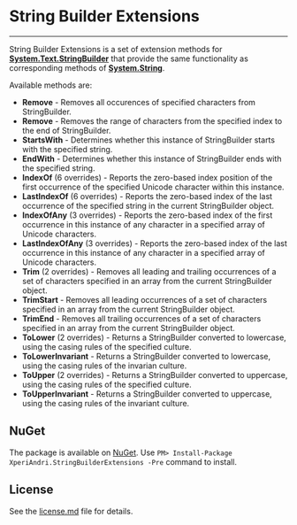 # String Builder Extensions #

----------

String Builder Extensions is a set of extension methods for **[System.Text.StringBuilder](http://msdn.microsoft.com/en-us/library/system.text.stringbuilder.aspx)** that provide the same functionality as corresponding methods of **[System.String](http://msdn.microsoft.com/en-us/library/system.string.aspx)**.

Available methods are:

- **Remove** - Removes all occurences of specified characters from StringBuilder.
- **Remove** - Removes the range of characters from the specified index to the end of StringBuilder.
- **StartsWith** - Determines whether this instance of StringBuilder starts with the specified string.
- **EndWith** - Determines whether this instance of StringBuilder ends with the specified string.
- **IndexOf** (6 overrides) - Reports the zero-based index position of the first occurrence of the specified Unicode character within this instance.
- **LastIndexOf** (6 overrides) - Reports the zero-based index of the last occurrence of the specified string in the current StringBuilder object. 
- **IndexOfAny** (3 overrides) - Reports the zero-based index of the first occurrence in this instance of any character in a specified array of Unicode characters. 
- **LastIndexOfAny** (3 overrides) - Reports the zero-based index of the last occurrence in this instance of any character in a specified array of Unicode characters.
- **Trim** (2 overrides) - Removes all leading and trailing occurrences of a set of characters specified in an array from the current StringBuilder object.
- **TrimStart** - Removes all leading occurrences of a set of characters specified in an array from the current StringBuilder object.
- **TrimEnd** - Removes all trailing occurrences of a set of characters specified in an array from the current StringBuilder object.
- **ToLower** (2 overrides) - Returns a StringBuilder converted to lowercase, using the casing rules of the specified culture.
- **ToLowerInvariant** - Returns a StringBuilder converted to lowercase, using the casing rules of the invarian culture.
- **ToUpper** (2 overrides) - Returns a StringBuilder converted to uppercase, using the casing rules of the specified culture.
- **ToUpperInvariant** - Returns a StringBuilder converted to uppercase, using the casing rules of the invariant culture.
## NuGet ##
The package is available on [NuGet](https://www.nuget.org/packages/XperiAndri.StringBuilderExtensions/).
Use `PM> Install-Package XperiAndri.StringBuilderExtensions -Pre` command to install.
## License ##
See the [license.md](https://github.com/xperiandri/StringBuilderExtensions/blob/master/license.md) file for details.